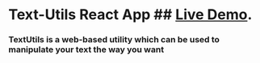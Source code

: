 # Text-Utils React App ## [Live Demo](https://shrutiaher15.github.io/TextUtils-React/).
 
### TextUtils is a web-based utility which can be used to manipulate your text the way you want

